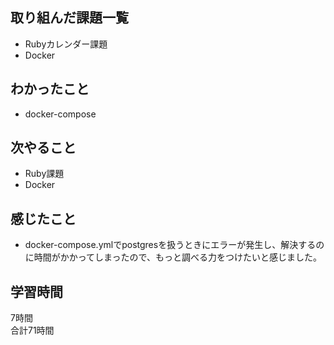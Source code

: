 ## 取り組んだ課題一覧
- Rubyカレンダー課題
- Docker

## わかったこと
- docker-compose

## 次やること
- Ruby課題
- Docker

## 感じたこと
- docker-compose.ymlでpostgresを扱うときにエラーが発生し、解決するのに時間がかかってしまったので、もっと調べる力をつけたいと感じました。

## 学習時間
7時間<br />
合計71時間
